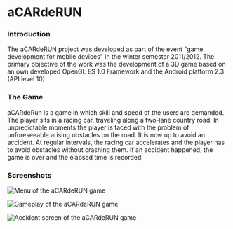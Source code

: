 aCARdeRUN
=========

### Introduction
The aCARdeRUN project was developed as part of the event "game development for mobile devices" in the winter semester 2011/2012. The primary objective of the work was the development of a 3D game based on an own developed OpenGL ES 1.0 Framework and the Android platform 2.3 (API level 10).

### The Game
aCARdeRun is a game in which skill and speed of the users are demanded. 
The player sits in a racing car, traveling along a two-lane country road. In unpredictable moments the player is faced with the problem of unforeseeable arising obstacles on the road. It is now up to avoid an accident. At regular intervals, the racing car accelerates and the player has to avoid obstacles without crashing them. If an accident happened, the game is over and the elapsed time is recorded.

### Screenshots 

![Menu of the aCARdeRUN game](https://raw.github.com/anntex/aCARdeRUN/master/aCARdeRun/res/screenshots/aCARdeRUN_menu.png)

![Gameplay of the aCARdeRUN game](https://raw.github.com/anntex/aCARdeRUN/master/aCARdeRun/res/screenshots/aCARdeRUN_gameplay.png)

![Accident screen of the aCARdeRUN game](https://raw.github.com/anntex/aCARdeRUN/master/aCARdeRun/res/screenshots/aCARdeRUN_accident.png)